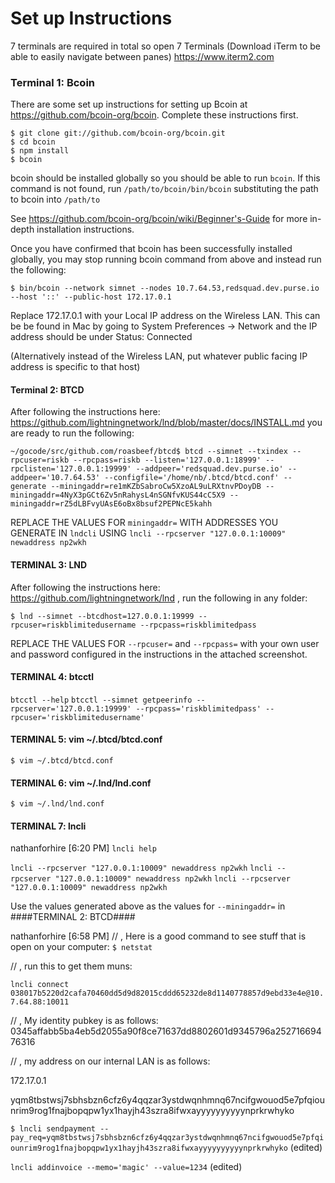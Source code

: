 # Set up Instructions

7 terminals are required in total so open 7 Terminals (Download iTerm to be able to easily navigate between panes) https://www.iterm2.com

### Terminal 1: Bcoin

There are some set up instructions for setting up Bcoin at https://github.com/bcoin-org/bcoin. Complete these instructions first.

```
$ git clone git://github.com/bcoin-org/bcoin.git
$ cd bcoin
$ npm install
$ bcoin
```
bcoin should be installed globally so you should be able to run ```bcoin```. If this command is not found, run ```/path/to/bcoin/bin/bcoin``` substituting the path to bcoin into ```/path/to```

See https://github.com/bcoin-org/bcoin/wiki/Beginner's-Guide for more in-depth installation instructions.

Once you have confirmed that bcoin has been successfully installed globally, you may stop running bcoin command from above and instead run the following:

```$ bin/bcoin --network simnet --nodes 10.7.64.53,redsquad.dev.purse.io --host '::' --public-host 172.17.0.1```

Replace 172.17.0.1 with your Local IP address on the Wireless LAN. This can be be found in Mac by going to System Preferences -> Network and the IP address should be under Status: Connected

(Alternatively instead of the Wireless LAN, put whatever public facing IP address is specific to that host)

#### Terminal 2: BTCD ####

After following the instructions here: https://github.com/lightningnetwork/lnd/blob/master/docs/INSTALL.md
you are ready to run the following:

```~/gocode/src/github.com/roasbeef/btcd$ btcd --simnet --txindex --rpcuser=riskb --rpcpass=riskb --listen='127.0.0.1:18999' --rpclisten='127.0.0.1:19999' --addpeer='redsquad.dev.purse.io' --addpeer='10.7.64.53' --configfile='/home/nb/.btcd/btcd.conf' --generate --miningaddr=re1mKZbSabroCw5XzoAL9uLRXtnvPDoyDB --miningaddr=4NyX3pGCt6Zv5nRahysL4nSGNfvKUS44cC5X9 --miningaddr=rZ5dLBFvyUAsE6oBx8bsuf2PEPNcE5kahh```

REPLACE THE VALUES FOR `miningaddr=` WITH ADDRESSES YOU GENERATE IN `lndcli` USING `lncli --rpcserver "127.0.0.1:10009" newaddress np2wkh`

#### TERMINAL 3: LND ####

After following the instructions here: https://github.com/lightningnetwork/lnd , run the following in any folder:

```$ lnd --simnet --btcdhost=127.0.0.1:19999 --rpcuser=riskblimitedusername --rpcpass=riskblimitedpass```

REPLACE THE VALUES FOR `--rpcuser=` and `--rpcpass=` with your own user and password configured in the instructions in the attached screenshot.

#### TERMINAL 4: btcctl ####

```btcctl --help```
```btcctl --simnet getpeerinfo --rpcserver='127.0.0.1:19999' --rpcpass='riskblimitedpass' --rpcuser='riskblimitedusername'```

#### TERMINAL 5: vim ~/.btcd/btcd.conf ####

```$ vim ~/.btcd/btcd.conf```

#### TERMINAL 6: vim ~/.lnd/lnd.conf ####

```$ vim ~/.lnd/lnd.conf```

#### TERMINAL 7: lncli ####

nathanforhire [6:20 PM] 
```lncli help```


 ```lncli --rpcserver "127.0.0.1:10009" newaddress np2wkh```
```lncli --rpcserver "127.0.0.1:10009" newaddress np2wkh```
```lncli --rpcserver "127.0.0.1:10009" newaddress np2wkh```

  
Use the values generated above as the values for `--miningaddr=` in ####TERMINAL 2: BTCD####

nathanforhire [6:58 PM] 
// , Here is a good command to see stuff that is open on your computer: `$ netstat`


// , run this to get them muns:

```lncli connect 038017b5220d2cafa70460dd5d9d82015cddd65232de8d1140778857d9ebd33e4e@10.7.64.88:10011```

// , My identity pubkey is as follows: 0345affabb5ba4eb5d2055a90f8ce71637dd8802601d9345796a25271669476316

// , my address on our internal LAN is as follows:

172.17.0.1

yqm8tbstwsj7sbhsbzn6cfz6y4qqzar3ystdwqnhmnq67ncifgwouod5e7pfqiounrim9rog1fnajbopqpw1yx1hayjh43szra8ifwxayyyyyyyyyynprkrwhyko

`$ lncli sendpayment --pay_req=yqm8tbstwsj7sbhsbzn6cfz6y4qqzar3ystdwqnhmnq67ncifgwouod5e7pfqiounrim9rog1fnajbopqpw1yx1hayjh43szra8ifwxayyyyyyyyyynprkrwhyko` (edited)

`lncli addinvoice --memo='magic' --value=1234` (edited)
